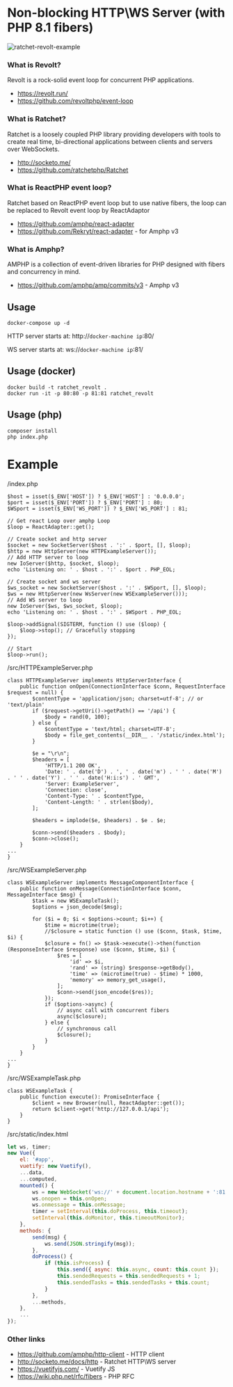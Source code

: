 # Non-blocking HTTP\WS Server (with PHP 8.1 fibers)
![ratchet-revolt-example](http://rekryt.ru/files/ratchet-revolt-example.png)

### What is Revolt?

Revolt is a rock-solid event loop for concurrent PHP applications.

-   https://revolt.run/
-   https://github.com/revoltphp/event-loop

### What is Ratchet?

Ratchet is a loosely coupled PHP library providing developers with tools to create real time, bi-directional applications between clients and servers over WebSockets.

-   http://socketo.me/
-   https://github.com/ratchetphp/Ratchet

### What is ReactPHP event loop?

Ratchet based on ReactPHP event loop but to use native fibers, the loop can be replaced to Revolt event loop by ReactAdaptor

-   https://github.com/amphp/react-adapter
-   https://github.com/Rekryt/react-adapter - for Amphp v3

### What is Amphp?

AMPHP is a collection of event-driven libraries for PHP designed with fibers and concurrency in mind.

-   https://github.com/amphp/amp/commits/v3 - Amphp v3

## Usage

```shell
docker-compose up -d
```

HTTP server starts at: http://`docker-machine ip`:80/

WS server starts at: ws://`docker-machine ip`:81/

## Usage (docker)

```shell
docker build -t ratchet_revolt .
docker run -it -p 80:80 -p 81:81 ratchet_revolt
```

## Usage (php)

```
composer install
php index.php
```

# Example

/index.php

```injectablephp
$host = isset($_ENV['HOST']) ? $_ENV['HOST'] : '0.0.0.0';
$port = isset($_ENV['PORT']) ? $_ENV['PORT'] : 80;
$WSport = isset($_ENV['WS_PORT']) ? $_ENV['WS_PORT'] : 81;

// Get react Loop over amphp Loop
$loop = ReactAdapter::get();

// Create socket and http server
$socket = new SocketServer($host . ':' . $port, [], $loop);
$http = new HttpServer(new HTTPExampleServer());
// Add HTTP server to loop
new IoServer($http, $socket, $loop);
echo 'Listening on: ' . $host . ':' . $port . PHP_EOL;

// Create socket and ws server
$ws_socket = new SocketServer($host . ':' . $WSport, [], $loop);
$ws = new HttpServer(new WsServer(new WSExampleServer()));
// Add WS server to loop
new IoServer($ws, $ws_socket, $loop);
echo 'Listening on: ' . $host . ':' . $WSport . PHP_EOL;

$loop->addSignal(SIGTERM, function () use ($loop) {
    $loop->stop(); // Gracefully stopping
});

// Start
$loop->run();
```

/src/HTTPExampleServer.php

```injectablephp
class HTTPExampleServer implements HttpServerInterface {
    public function onOpen(ConnectionInterface $conn, RequestInterface $request = null) {
        $contentType = 'application/json; charset=utf-8'; // or 'text/plain'
        if ($request->getUri()->getPath() == '/api') {
            $body = rand(0, 100);
        } else {
            $contentType = 'text/html; charset=UTF-8';
            $body = file_get_contents(__DIR__ . '/static/index.html');
        }

        $e = "\r\n";
        $headers = [
            'HTTP/1.1 200 OK',
            'Date: ' . date('D') . ', ' . date('m') . ' ' . date('M') . ' ' . date('Y') . ' ' . date('H:i:s') . ' GMT',
            'Server: ExampleServer',
            'Connection: close',
            'Content-Type: ' . $contentType,
            'Content-Length: ' . strlen($body),
        ];

        $headers = implode($e, $headers) . $e . $e;

        $conn->send($headers . $body);
        $conn->close();
    }
...
}
```

/src/WSExampleServer.php

```injectablephp
class WSExampleServer implements MessageComponentInterface {
    public function onMessage(ConnectionInterface $conn, MessageInterface $msg) {
        $task = new WSExampleTask();
        $options = json_decode($msg);

        for ($i = 0; $i < $options->count; $i++) {
            $time = microtime(true);
            //$closure = static function () use ($conn, $task, $time, $i) {
            $closure = fn() => $task->execute()->then(function (ResponseInterface $response) use ($conn, $time, $i) {
                $res = [
                    'id' => $i,
                    'rand' => (string) $response->getBody(),
                    'time' => (microtime(true) - $time) * 1000,
                    'memory' => memory_get_usage(),
                ];
                $conn->send(json_encode($res));
            });
            if ($options->async) {
                // async call with concurrent fibers
                async($closure);
            } else {
                // synchronous call
                $closure();
            }
        }
    }
...
}
```

/src/WSExampleTask.php

```injectablephp
class WSExampleTask {
    public function execute(): PromiseInterface {
        $client = new Browser(null, ReactAdapter::get());
        return $client->get('http://127.0.0.1/api');
    }
}
```

/src/static/index.html
```javascript
let ws, timer;
new Vue({
    el: '#app',
    vuetify: new Vuetify(),
    ...data,
    ...computed,
    mounted() {
        ws = new WebSocket('ws://' + document.location.hostname + ':81');
        ws.onopen = this.onOpen;
        ws.onmessage = this.onMessage;
        timer = setInterval(this.doProcess, this.timeout);
        setInterval(this.doMonitor, this.timeoutMonitor);
    },
    methods: {
        send(msg) {
            ws.send(JSON.stringify(msg));
        },
        doProcess() {
            if (this.isProcess) {
                this.send({ async: this.async, count: this.count });
                this.sendedRequests = this.sendedRequests + 1;
                this.sendedTasks = this.sendedTasks + this.count;
            }
        },
        ...methods,
    },
    ...
});
```

### Other links

-   https://github.com/amphp/http-client - HTTP client
-   http://socketo.me/docs/http - Ratchet HTTP\WS server
-   https://vuetifyjs.com/ - Vuetify JS
-   https://wiki.php.net/rfc/fibers - PHP RFC
